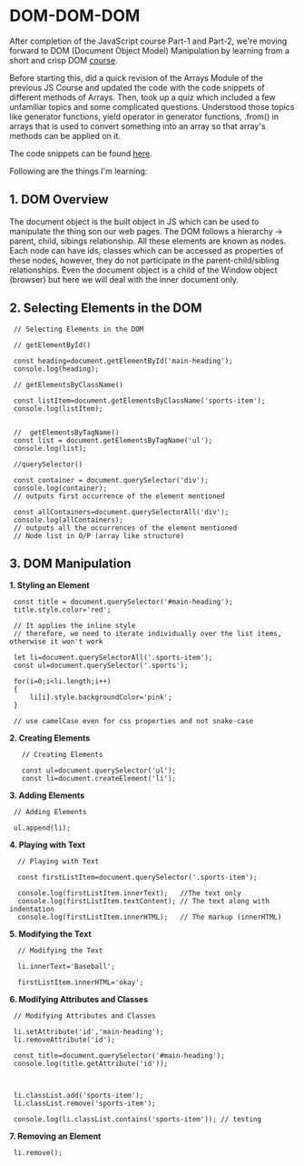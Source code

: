 # DOM-DOM-DOM

After completion of the JavaScript course Part-1 and Part-2, we're moving forward to DOM (Document Object Model) Manipulation by learning from a short and crisp DOM [course](https://youtu.be/5fb2aPlgoys).

Before starting this, did a quick revision of the Arrays Module of the previous JS Course and updated the code with the code snippets of different methods of Arrays. Then, took up a quiz which included a few unfamiliar topics and some complicated questions. Understood those topics like generator functions, yield operator in generator functions, .from() in arrays that is used to convert something into an array so that array's methods can be applied on it.

 The code snippets can be found [here](https://github.com/jazzcodes/JSCourse).


Following are the things I'm learning:

## 1. DOM Overview

The document object is the built object in JS which can be used to manipulate the thing son our web pages. The DOM follows a hierarchy -> parent, child, sibings relationship. All these elements are known as nodes. Each node can have ids, classes which can be accessed as properties of these nodes, however, they do not participate in the parent-child/sibling relationships. Even the document object is a child of the Window object (browser) but here we will deal with the inner document only.

## 2. Selecting Elements in the DOM

     // Selecting Elements in the DOM

     // getElementById()

     const heading=document.getElementById('main-heading');
     console.log(heading);

     // getElementsByClassName()

     const listItem=document.getElementsByClassName('sports-item');
     console.log(listItem);


     //  getElementsByTagName()
     const list = document.getElementsByTagName('ul');
     console.log(list);

     //querySelector()

     const container = document.querySelector('div');
     console.log(container);
     // outputs first occurrence of the element mentioned

     const allContainers=document.querySelectorAll('div');
     console.log(allContainers);
     // outputs all the occurrences of the element mentioned
     // Node list in O/P (array like structure)


## 3. DOM Manipulation

   **1. Styling an Element**
   
              
     const title = document.querySelector('#main-heading');
     title.style.color='red';

     // It applies the inline style 
     // therefore, we need to iterate individually over the list items, otherwise it won't work

     let li=document.querySelectorAll('.sports-item');
     const ul=document.querySelector('.sports');

     for(i=0;i<li.length;i++)
     {
         li[i].style.backgroundColor='pink';
     }

     // use camelCase even for css properties and not snake-case



**2. Creating Elements**

       // Creating Elements

       const ul=document.querySelector('ul');
       const li=document.createElement('li');
 
**3. Adding Elements**
 
    
     // Adding Elements

     ul.append(li);     
     
 **4. Playing with Text**
 
      // Playing with Text

      const firstListItem=document.querySelector('.sports-item');

      console.log(firstListItem.innerText);   //The text only
      console.log(firstListItem.textContent); // The text along with indentation
      console.log(firstListItem.innerHTML);   // The markup (innerHTML)      
      
  **5. Modifying the Text**
  
      // Modifying the Text

      li.innerText='Baseball';

      firstListItem.innerHTML='okay';
      
  **6. Modifying Attributes and Classes**
  
     // Modifying Attributes and Classes

     li.setAttribute('id','main-heading');
     li.removeAttribute('id');

     const title=document.querySelector('#main-heading');
     console.log(title.getAttribute('id'));


     
     li.classList.add('sports-item');
     li.classList.remove('sports-item');

     console.log(li.classList.contains('sports-item')); // testing     

      
  **7. Removing an Element**
  
     li.remove();
